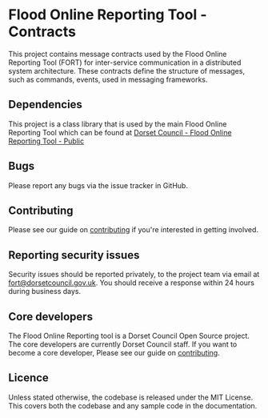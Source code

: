 # Flood Online Reporting Tool - Contracts

This project contains message contracts used by the Flood Online Reporting Tool (FORT) for inter-service communication in a distributed system architecture. These contracts define the structure of messages, such as commands, events, used in messaging frameworks.

## Dependencies

This project is a class library that is used by the main Flood Online Reporting Tool which can be found at [Dorset Council - Flood Online Reporting Tool - Public](https://github.com/Dorset-Council-UK/FloodOnlineReportingTool.Public)

## Bugs

Please report any bugs via the issue tracker in GitHub.

## Contributing

Please see our guide on [contributing](https://github.com/Dorset-Council-UK/FloodOnlineReportingTool.Contracts/CONTRIBUTING.md) if you're interested in getting involved.

## Reporting security issues

Security issues should be reported privately, to the project team via email at [fort@dorsetcouncil.gov.uk](mailto:fort@dorsetcouncil.gov.uk). You should receive a response within 24 hours during business days.

## Core developers

The Flood Online Reporting tool is a Dorset Council Open Source project. The core developers are currently Dorset Council staff. If you want to become a core developer, Please see our guide on [contributing](CONTRIBUTING.md).

## Licence

Unless stated otherwise, the codebase is released under the MIT License. This covers both the codebase and any sample code in the documentation.